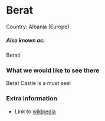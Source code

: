 # Berat

Country: Albania (Europe)

##### Also known as:

Berati

### What we would like to see there

Berat Castle is a must see!


### Extra information

- Link to [wikipedia](https://en.wikipedia.org/wiki/Berat)
